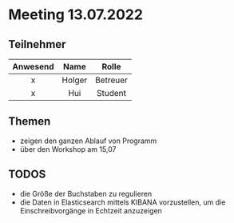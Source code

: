 # Meeting 13.07.2022

## Teilnehmer

**Anwesend**|**Name**|**Rolle**
:-----:|:-----:|:-----:
x|Holger|Betreuer
x|Hui|Student

## Themen
- zeigen den ganzen Ablauf von Programm
- über den Workshop am 15,07


## TODOS
- die Größe der Buchstaben zu regulieren
- die Daten in Elasticsearch mittels KIBANA vorzustellen, um die Einschreibvorgänge in Echtzeit anzuzeigen